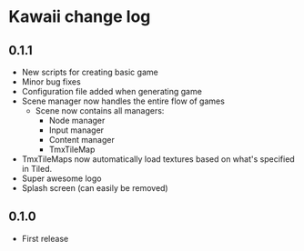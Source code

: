 # Kawaii change log

## 0.1.1
* New scripts for creating basic game
* Minor bug fixes
* Configuration file added when generating game
* Scene manager now handles the entire flow of games
	* Scene now contains all managers:
		* Node manager
		* Input manager
		* Content manager
		* TmxTileMap
* TmxTileMaps now automatically load textures based on what's specified in Tiled.
* Super awesome logo
* Splash screen (can easily be removed)

## 0.1.0
* First release